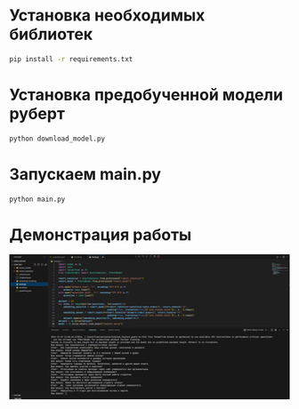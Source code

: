 # Установка необходимых библиотек 
```bash
pip install -r requirements.txt
```

# Установка предобученной модели руберт 
```bash
python download_model.py
```

# Запускаем main.py 
```bash
python main.py
```

# Демонстрация работы
![Демонстрация](Demonstration_ChatBot.png)